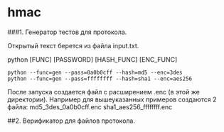# hmac
 
 ###1. Генератор тестов для протокола. 
 
 Открытый текст берется из файла input.txt. 
 
 python [FUNC] [PASSWORD] [HASH_FUNC] [ENC_FUNC]
 
    python --func=gen --pass=0a0b0cff --hash=md5 --enc=3des
    python --func=gen --pass=ffffffff --hash=sha1 --enc=aes256
    
 После запуска создается файл с расширением .enc (в этой же директории). Например для вышеуказанных примеров создаются 2 файла:
    md5_3des_0a0b0cff.enc 
    sha1_aes256_ffffffff.enc
    
 ##2. Верификатор для файлов протокола.
